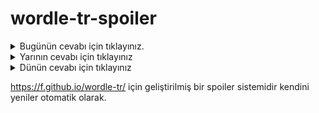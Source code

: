# wordle-tr-spoiler

<details>
  <summary>Bugünün cevabı için tıklayınız.</summary>
  <br>
    <b> yazma </b>
</details>

<details>
  <summary>Yarının cevabı için tıklayınız</summary>
  <br>
   <b> kurya </b>
</details>

<details>
  <summary>Dünün cevabı için tıklayınız </summary>
  <br>
  <b> gümüş </b>
</details>

https://f.github.io/wordle-tr/ için geliştirilmiş bir spoiler sistemidir kendini yeniler otomatik olarak.


